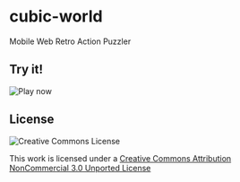 # cubic-world
Mobile Web Retro Action Puzzler

## Try it!

![Play now](https://mikehenrty.github.io/cubic-world/ "Play now")

## License

![Creative Commons License](http://creativecommons.org/licenses/by-nc/3.0/ "Creative Commons License")

This work is licensed under a [Creative Commons Attribution NonCommercial 3.0 Unported License](http://creativecommons.org/licenses/by-nc/3.0/)
